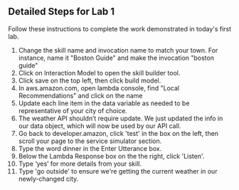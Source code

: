 ## Detailed Steps for Lab 1
Follow these instructions to complete the work demonstrated in today's first lab. 

1. Change the skill name and invocation name to match your town.  For instance, name it "Boston Guide" and make the invocation "boston guide"
1. Click on Interaction Model to open the skill builder tool. 
1. Click save on the top left, then click build model.
1. In aws.amazon.com, open lambda console, find "Local Recommendations" and click on the name
1. Update each line item in the data variable as needed to be representative of your city of choice.
1. The weather API shouldn’t require update. We just updated the info in our data object, which will now be used by our API call.
1. Go back to developer.amazon, click 'test' in the box on the left, then scroll your page to the service simulator section.
1. Type the word dinner in the Enter Utterance box.
1. Below the Lambda Response box on the the right, click 'Listen'.
1. Type ‘yes’ for more details from your skill.
1. Type 'go outside' to ensure we're getting the current weather in our newly-changed city.  
